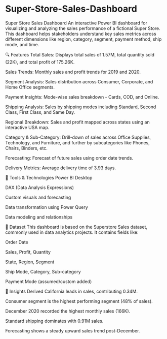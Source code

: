 # Super-Store-Sales-Dashboard
Super Store Sales Dashboard
An interactive Power BI dashboard for visualizing and analyzing the sales performance of a fictional Super Store. This dashboard helps stakeholders understand key sales metrics across different dimensions like region, category, segment, payment method, ship mode, and time.

🔍 Features
Total Sales: Displays total sales of 1.57M, total quantity sold (22K), and total profit of 175.26K.

Sales Trends: Monthly sales and profit trends for 2019 and 2020.

Segment Analysis: Sales distribution across Consumer, Corporate, and Home Office segments.

Payment Insights: Mode-wise sales breakdown - Cards, COD, and Online.

Shipping Analysis: Sales by shipping modes including Standard, Second Class, First Class, and Same Day.

Regional Breakdown: Sales and profit mapped across states using an interactive USA map.

Category & Sub-Category: Drill-down of sales across Office Supplies, Technology, and Furniture, and further by subcategories like Phones, Chairs, Binders, etc.

Forecasting: Forecast of future sales using order date trends.

Delivery Metrics: Average delivery time of 3.93 days.

📌 Tools & Technologies
Power BI Desktop

DAX (Data Analysis Expressions)

Custom visuals and forecasting

Data transformation using Power Query

Data modeling and relationships

📁 Dataset
This dashboard is based on the Superstore Sales dataset, commonly used in data analytics projects. It contains fields like:

Order Date

Sales, Profit, Quantity

State, Region, Segment

Ship Mode, Category, Sub-category

Payment Mode (assumed/custom added)

🎯 Insights Derived
California leads in sales, contributing 0.34M.

Consumer segment is the highest performing segment (48% of sales).

December 2020 recorded the highest monthly sales (166K).

Standard shipping dominates with 0.91M sales.

Forecasting shows a steady upward sales trend post-December.
